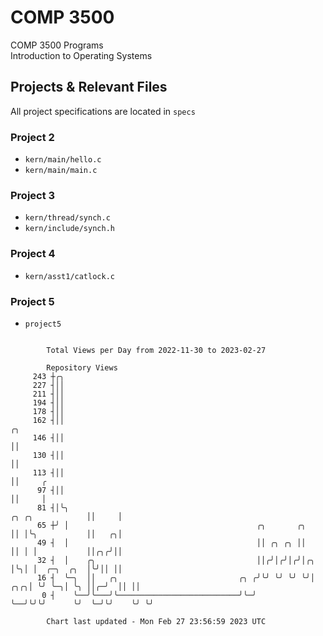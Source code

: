 # COMP 3500
COMP 3500 Programs  
Introduction to Operating Systems  
## Projects & Relevant Files
All project specifications are located in `specs`
### Project 2
- `kern/main/hello.c`
- `kern/main/main.c`
### Project 3
- `kern/thread/synch.c`
- `kern/include/synch.h`
### Project 4
- `kern/asst1/catlock.c`
### Project 5
- `project5`

```

        Total Views per Day from 2022-11-30 to 2023-02-27

        Repository Views
     243 ┼╭╮
     227 ┤││
     211 ┤││
     194 ┤││
     178 ┤││
     162 ┤││                                                                               ╭╮
     146 ┤││                                                                               ││
     130 ┤││                                                                               ││
     113 ┤││                                                                               ││     ╭
      97 ┤││                                                                               ││     │
      81 ┤│╰╮                                                             ╭╮ ╭╮            ││     │
      65 ┼╯ │                                          ╭╮       ╭╮        ││ │╰╮           ││   ╭╮│
      49 ┤  │                                          ││ ╭╮ ╭╮ ││        ││ │ │           ││╭╮╭╯││
      32 ┤  │    ╭╮                                    ││╭╯│╭╯│╭╯│╭╮      │╰╮│ │  ╭─╮  ╭╮  │╰╯││ ││
      16 ┤  ╰─╮  ││   ╭╮                           ╭╮ ╭╯╰╯ ╰╯ ╰╯ ╰╯│  ╭╮╭╮│ ╰╯ ╰─╮│ ╰╮ ││╭─╯  ││ ││
       0 ┤    ╰──╯╰───╯╰───────────────────────────╯╰─╯            ╰──╯╰╯╰╯      ╰╯  ╰─╯╰╯    ╰╯ ╰╯

        Chart last updated - Mon Feb 27 23:56:59 2023 UTC
        
```
